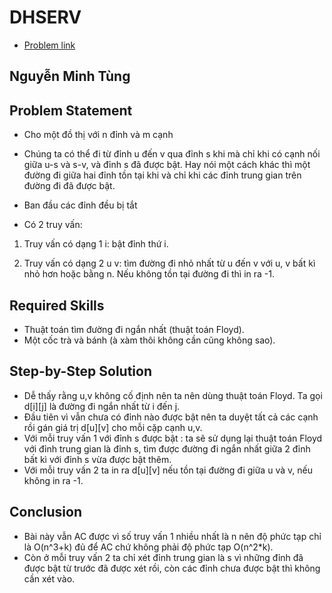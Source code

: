 # DHSERV 
* [Problem link](http://vn.spoj.com/problems/DHSERV/)


## Nguyễn Minh Tùng

## Problem Statement
* Cho một đồ thị với n đỉnh và m cạnh

* Chúng ta có thể đi từ đỉnh u đến v qua đỉnh s khi mà chỉ khi có cạnh nối giữa u-s và s-v, và đỉnh s đã được bật. Hay nói một cách khác thì một đường đi giữa hai đỉnh tồn tại khi và chỉ khi các đỉnh trung gian trên đường đi đã được bật.

* Ban đầu các đỉnh đều bị tắt
* Có 2 truy vấn:

 1. Truy vấn có dạng 1 i: bật đỉnh thứ i. 

 2. Truy vấn có dạng 2 u v: tìm đường đi nhỏ nhất từ u đến v với u, v bất kì nhỏ hơn hoặc bằng n. Nếu không tồn tại đường đi thì in ra -1.

## Required Skills
* Thuật toán tìm đường đi ngắn nhất (thuật toán Floyd).
* Một cốc trà và bánh (à xàm thôi không cần cũng không sao).

## Step-by-Step Solution
* Dễ thấy rằng u,v không cố định nên ta nên dùng thuật toán Floyd. Ta gọi d[i][j] là đường đi ngắn nhất từ i đến j.
* Đầu tiên vì vẫn chưa có đỉnh nào được bật nên ta duyệt tất cả các cạnh rồi gán giá trị d[u][v] cho mỗi cặp cạnh u,v.
* Với mỗi truy vấn 1 với đỉnh s được bật : ta sẽ sử dụng lại thuật toán Floyd với đỉnh trung gian là đỉnh s, tìm được đường đi ngắn nhất giữa 2 đỉnh bất kì với đỉnh s vừa được bật thêm.
* Với mỗi truy vấn 2 ta in ra d[u][v] nếu tồn tại đường đi giữa u và v, nếu không in ra -1.

## Conclusion
* Bài này vẫn AC được vì số truy vấn 1 nhiều nhất là n nên độ phức tạp chỉ là O(n^3+k) đủ để AC chứ không phải độ phức tạp O(n^2*k).
* Còn ở mỗi truy vấn 2 ta chỉ xét đỉnh trung gian là s vì những đỉnh đã được bật từ trước đã được xét rồi, còn các đỉnh chưa được bật thì không cần xét vào. 
